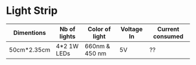 # Light Strip

| Dimentions | Nb of lights | Color of light | Voltage In | Current consumed |
|------------|--------------|----------------|------------|------------------|
| 50cm*2.35cm| 4*2 1W LEDs  | 660nm & 450 nm | 5V | ?? |
